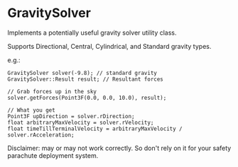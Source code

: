 # GravitySolver

Implements a potentially useful gravity solver utility class.

Supports Directional, Central, Cylindrical, and Standard gravity types.

e.g.:

    GravitySolver solver(-9.8); // standard gravity
    GravitySolver::Result result; // Resultant forces
    
    // Grab forces up in the sky
    solver.getForces(Point3F(0.0, 0.0, 10.0), result);
    
    // What you get
    Point3F upDirection = solver.rDirection;
    float arbitraryMaxVelocity = solver.rVelocity;
    float timeTillTerminalVelocity = arbitraryMaxVelocity / solver.rAcceleration;
    
Disclaimer: may or may not work correctly. So don't rely on it for your safety parachute deployment system.

